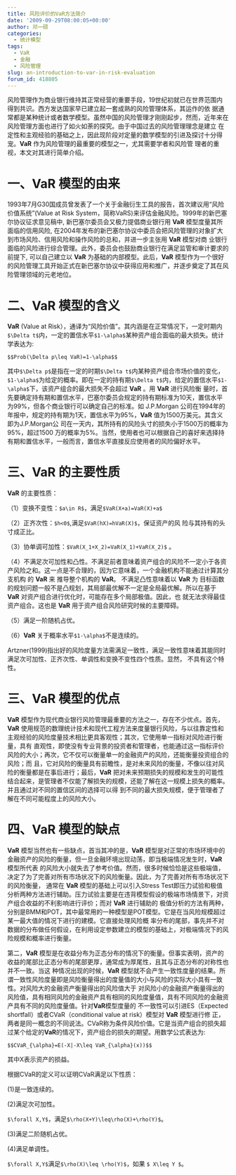 ```yaml
---
title: 风险评价的VaR方法简介
date: '2009-09-29T08:00:05+00:00'
author: 邓一硕
categories:
  - 统计模型
tags:
  - VaR
  - 金融
  - 风险管理
slug: an-introduction-to-var-in-risk-evaluation
forum_id: 418805
---
```


风险管理作为商业银行维持其正常经营的重要手段，19世纪初就已在世界范围内得到共识。西方发达国家早已建立起一套成熟的风险管理体系，其运作的依 据通常都是某种统计或者数学模型。虽然中国的风险管理才刚刚起步，然而，近年来在风险管理方面也进行了如火如荼的探究。由于中国过去的风险管理理念是建立 在定性和主观经验的基础之上，因此现阶段对定量的数学模型的引进及探讨十分得宠。**VaR** 作为风险管理的最重要的模型之一，尤其需要学者和风险管 理者的重视，本文对其进行简单介绍。

# 一、**VaR** 模型的由来

1993年7月G30国成员曾发表了一个关于金融衍生工具的报告，首次建议用“风险价值系统”(Value at Risk System，简称VaRS)来评估金融风险。1999年的新巴塞尔协议征求意见稿中, 新巴塞尔委员会又极力提倡商业银行用 **VaR** 模型度量其所面临的信用风险, 在2004年发布的新巴塞尔协议中委员会把风险管理的对象扩大到市场风险、信用风险和操作风险的总和，并进一步主张用 **VaR** 模型对商 业银行面临的风险进行综合管理。此外，委员会也鼓励商业银行在满足监管和审计要求的前提下, 可以自己建立以 **VaR** 为基础的内部模型。此后，**VaR** 模型作为一个很好的风险管理工具开始正式在新巴塞尔协议中获得应用和推广，并逐步奠定了其在风险管理领域的元老地位。

# 二、**VaR** 模型的含义

**VaR** (Value at Risk），通译为“风险价值”。其内涵是在正常情况下，一定时期内`$\Delta t$`内，一定的置信水平`$1-\alpha$`某种资产组合面临的最大损失。统计学表达为:

`$$Prob(\Delta p\leq VaR)=1-\alpha$$`

其中`$\Delta p$`是指在一定的时期`$\Delta t$`内某种资产组合市场价值的变化，`$1-\alpha$`为给定的概率。即在一定的持有期`$\Delta t$`内，给定的置信水平`$1-\alpha$`下，该资产组合的最大损失不会超过 **VaR** 。用 **VaR** 进行风险衡 量时，首先要确定持有期和置信水平，巴塞尔委员会规定的持有期标准为10天，置信水平为99%，但各个商业银行可以确定自己的标准。如 J.P.Morgan 公司在1994年的年报中，规定的持有期为1天，置信水平为95%，**VaR** 值为1500万美元。其含义即为J.P.Morgan公 司在一天内，其所持有的风险头寸的损失小于1500万的概率为95%，超过1500 万的概率为5%。当然，使用者也可以根据自己的喜好来选择持有期和置信水平，一般而言，置信水平直接反应使用者的风险偏好水平。

# 三、**VaR** 的主要性质

**VaR** 的主要性质：

（1）变换不变性：`$a\in R$`，满足`$VaR(X+a)=VaR(X)+a$`

（2）正齐次性：`$h<0$`,满足`$VaR(hX)=hVaR(X)$`，保证资产的风 险与其持有的头寸成正比。

（3）协单调可加性：`$VaR(X_1+X_2)=VaR(X_1)+VaR(X_2)$` 。

（4）不满足次可加性和凸性。不满足前者意味着资产组合的风险不一定小于各资产风险之和。这一点是不合理的，因为它意味着，一个金融机构不能通过计算其分支机构 的 **VaR** 来 推导整个机构的 **VaR**。 不满足凸性意味着以 **VaR** 为 目标函数的规划问题一般不是凸规划，其局部最优解不一定是全局最优解。所以在基于 **VaR** 对资产组合进行优化时，可能存在多个局部极值。因此，也 就无法求得最佳资产组合。这也是 **VaR** 用于资产组合风险研究时候的主要障碍。

（5）满足一阶随机占优。

（6）**VaR** 关于概率水平`$1-\alpha$`不是连续的。

Artzner(1999)指出好的风险度量方法需满足一致性，满足一致性意味着其能同时满足次可加性、正齐次性、单调性和变换不变性四个性质。显然， 不具有这个特性。

# 三、**VaR** 模型的优点

**VaR** 模型作为现代商业银行风险管理最重要的方法之一，存在不少优点。首先，**VaR** 使用规范的数理统计技术和现代工程方法来度量银行风险，与以往靠定性和主观经验的风险度量技术相比更具客观性；其次，它使用单一指标对风险进行衡量，具有 直观性，即使没有专业背景的投资者和管理者，也能通过这一指标评价风险的大小；再次，它不仅可以衡量单一的金融资产的风险，还能衡量投资组合的风险；而 且，它对风险的衡量具有前瞻性，是对未来风险的衡量，不像以往对风险的衡量都是在事后进行；最后，**VaR** 把对未来预期损失的规模和发生的可能性结合起来，是管理者不仅能了解损失的规模，还能了解在这一规模上损失的概率。并且通过对不同的置信区间的选择可以得 到不同的最大损失规模，便于管理者了解在不同可能程度上的风险大小。

# 四、**VaR** 模型的缺点

**VaR** 模型当然也有一些缺点，首当其冲的是，**VaR** 模型是对正常的市场环境中的金融资产的风险的衡量，但一旦金融环境出现动荡，即当极端情况发生时，**VaR** 模型所代表 的风险大小就失去了参考价值。然而，很多时候恰恰是这些极端值，决定了为了完善对所有市场状况下的风险衡量。因此，为了完善对所有市场状况下的风险衡量， 通常在 **VaR** 模型的基础上可以引入Stress Test即压力试验和极值分析两种方法进行辅助。压力试验主要是在违背模型假设的极端市场情景下，对资产组合收益的不利影响进行评价；而对 **VaR** 进行辅助的 极值分析的方法有两种，分别是BMM和POT，其中最常用的一种模型是POT模型。它是在当风险规模超过某一最大值的情况下进行的建模。它直接处理风险概 率分布的尾部，事先并不对数据的分布做任何假设，在利用设定参数建立的模型的基础上，对极端情况下的风险规模和概率进行衡量。

第二，**VaR** 模型是在收益分布为正态分布的情况下的衡量。但事实表明，资产的收益的尾部比正态分布的尾部更厚，通常成为厚尾性，且其与正态分布的对称性也并不一致。当这 种情况出现的时候，**VaR** 模型就不会产生一致性度量的结果。所谓一致性风险度量即是风险衡量得出的度量值的大小与风险的实际大小具有一致性。对风险大的金融资产衡量得出的风险值大于 对风险小的金融资产衡量得出的风险值，具有相同风险的金融资产具有相同的风险度量值，具有不同风险的金融资产具有不同的风险度量值。针对**VaR**模型度量的 不一致性可以引进ES（Expected shortfall）或者CVaR（conditional value at risk）模型对 **VaR** 模型进行修 正，两者是同一概念的不同说法。CVaR称为条件风险价值。它是当资产组合的损失超过某个给定的**VaR**的情况下，资产组合的损失的期望。用数学公式表达为:

`$$CVaR_{\alpha}=E(-X|-X\leq VaR_{\alpha}(x))$$`

其中X表示资产的损益。

根据CVaR的定义可以证明CVaR满足以下性质：

(1)是一致连续的。

(2)满足次可加性。

`$\forall X,Y$`，满足`$\rho(X+Y)\leq\rho(X)+\rho(Y)$`。

(3)满足二阶随机占优。

(4)满足单调性。

`$\forall X,Y$`满足`$\rho(X)\leq \rho(Y)$`，如果 `$ X\leq Y $`。
